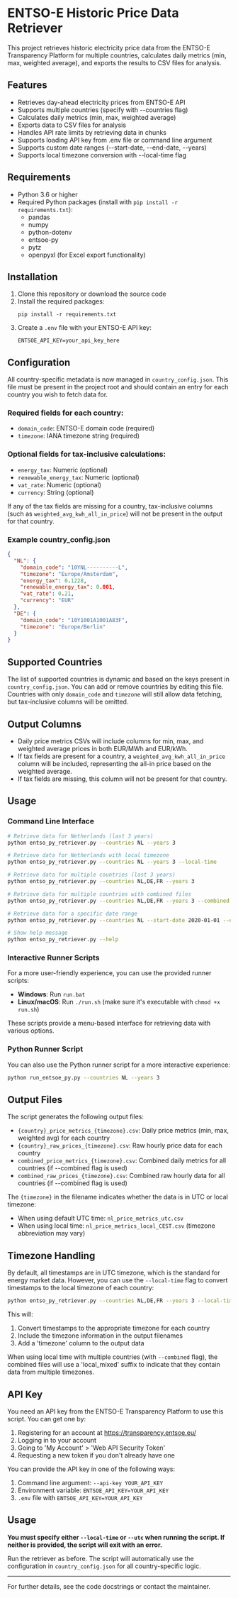 # ENTSO-E Historic Price Data Retriever

This project retrieves historic electricity price data from the ENTSO-E Transparency Platform for multiple countries, calculates daily metrics (min, max, weighted average), and exports the results to CSV files for analysis.

## Features

- Retrieves day-ahead electricity prices from ENTSO-E API
- Supports multiple countries (specify with --countries flag)
- Calculates daily metrics (min, max, weighted average)
- Exports data to CSV files for analysis
- Handles API rate limits by retrieving data in chunks
- Supports loading API key from .env file or command line argument
- Supports custom date ranges (--start-date, --end-date, --years)
- Supports local timezone conversion with --local-time flag

## Requirements

- Python 3.6 or higher
- Required Python packages (install with `pip install -r requirements.txt`):
  - pandas
  - numpy
  - python-dotenv
  - entsoe-py
  - pytz
  - openpyxl (for Excel export functionality)

## Installation

1. Clone this repository or download the source code
2. Install the required packages:
   ```
   pip install -r requirements.txt
   ```
3. Create a `.env` file with your ENTSO-E API key:
   ```
   ENTSOE_API_KEY=your_api_key_here
   ```

## Configuration

All country-specific metadata is now managed in `country_config.json`. This file must be present in the project root and should contain an entry for each country you wish to fetch data for.

### Required fields for each country:
- `domain_code`: ENTSO-E domain code (required)
- `timezone`: IANA timezone string (required)

### Optional fields for tax-inclusive calculations:
- `energy_tax`: Numeric (optional)
- `renewable_energy_tax`: Numeric (optional)
- `vat_rate`: Numeric (optional)
- `currency`: String (optional)

If any of the tax fields are missing for a country, tax-inclusive columns (such as `weighted_avg_kwh_all_in_price`) will not be present in the output for that country.

### Example country_config.json
```json
{
  "NL": {
    "domain_code": "10YNL----------L",
    "timezone": "Europe/Amsterdam",
    "energy_tax": 0.1228,
    "renewable_energy_tax": 0.001,
    "vat_rate": 0.21,
    "currency": "EUR"
  },
  "DE": {
    "domain_code": "10Y1001A1001A83F",
    "timezone": "Europe/Berlin"
  }
}
```

## Supported Countries

The list of supported countries is dynamic and based on the keys present in `country_config.json`. You can add or remove countries by editing this file. Countries with only `domain_code` and `timezone` will still allow data fetching, but tax-inclusive columns will be omitted.

## Output Columns

- Daily price metrics CSVs will include columns for min, max, and weighted average prices in both EUR/MWh and EUR/kWh.
- If tax fields are present for a country, a `weighted_avg_kwh_all_in_price` column will be included, representing the all-in price based on the weighted average.
- If tax fields are missing, this column will not be present for that country.

## Usage

### Command Line Interface

```bash
# Retrieve data for Netherlands (last 3 years)
python entso_py_retriever.py --countries NL --years 3

# Retrieve data for Netherlands with local timezone
python entso_py_retriever.py --countries NL --years 3 --local-time

# Retrieve data for multiple countries (last 3 years)
python entso_py_retriever.py --countries NL,DE,FR --years 3

# Retrieve data for multiple countries with combined files
python entso_py_retriever.py --countries NL,DE,FR --years 3 --combined

# Retrieve data for a specific date range
python entso_py_retriever.py --countries NL --start-date 2020-01-01 --end-date 2022-12-31

# Show help message
python entso_py_retriever.py --help
```

### Interactive Runner Scripts

For a more user-friendly experience, you can use the provided runner scripts:

- **Windows**: Run `run.bat`
- **Linux/macOS**: Run `./run.sh` (make sure it's executable with `chmod +x run.sh`)

These scripts provide a menu-based interface for retrieving data with various options.

### Python Runner Script

You can also use the Python runner script for a more interactive experience:

```bash
python run_entsoe_py.py --countries NL --years 3
```

## Output Files

The script generates the following output files:

- `{country}_price_metrics_{timezone}.csv`: Daily price metrics (min, max, weighted avg) for each country
- `{country}_raw_prices_{timezone}.csv`: Raw hourly price data for each country
- `combined_price_metrics_{timezone}.csv`: Combined daily metrics for all countries (if --combined flag is used)
- `combined_raw_prices_{timezone}.csv`: Combined raw hourly data for all countries (if --combined flag is used)

The `{timezone}` in the filename indicates whether the data is in UTC or local timezone:
- When using default UTC time: `nl_price_metrics_utc.csv`
- When using local time: `nl_price_metrics_local_CEST.csv` (timezone abbreviation may vary)

## Timezone Handling

By default, all timestamps are in UTC timezone, which is the standard for energy market data. However, you can use the `--local-time` flag to convert timestamps to the local timezone of each country:

```bash
python entso_py_retriever.py --countries NL,DE,FR --years 3 --local-time
```

This will:
1. Convert timestamps to the appropriate timezone for each country
2. Include the timezone information in the output filenames
3. Add a 'timezone' column to the output data

When using local time with multiple countries (with `--combined` flag), the combined files will use a 'local_mixed' suffix to indicate that they contain data from multiple timezones.

## API Key

You need an API key from the ENTSO-E Transparency Platform to use this script. You can get one by:

1. Registering for an account at https://transparency.entsoe.eu/
2. Logging in to your account
3. Going to 'My Account' > 'Web API Security Token'
4. Requesting a new token if you don't already have one

You can provide the API key in one of the following ways:

1. Command line argument: `--api-key YOUR_API_KEY`
2. Environment variable: `ENTSOE_API_KEY=YOUR_API_KEY`
3. `.env` file with `ENTSOE_API_KEY=YOUR_API_KEY`

## Usage

**You must specify either `--local-time` or `--utc` when running the script. If neither is provided, the script will exit with an error.**

Run the retriever as before. The script will automatically use the configuration in `country_config.json` for all country-specific logic.

---

For further details, see the code docstrings or contact the maintainer.
